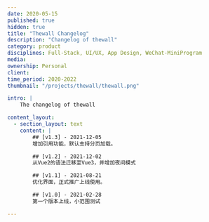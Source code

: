 ```yaml
---
date: 2020-05-15
published: true
hidden: true
title: "Thewall Changelog"
description: "Changelog of thewall"
category: product
disciplines: Full-Stack, UI/UX, App Design, WeChat-MiniProgram
media: 
ownership: Personal
client:
time_period: 2020-2022
thumbnail: "/projects/thewall/thewall.png"

intro: |
    The changelog of thewall

content_layout:
  - section_layout: text
    content: | 
        ## [v1.3] - 2021-12-05
        增加引用功能，默认支持分页加载。

        ## [v1.2] - 2021-12-02
        从Vue2的语法迁移至Vue3，并增加夜间模式

        ## [v1.1] - 2021-08-21
        优化界面，正式推广上线使用。

        ## [v1.0] - 2021-02-28
        第一个版本上线，小范围测试

---
```

